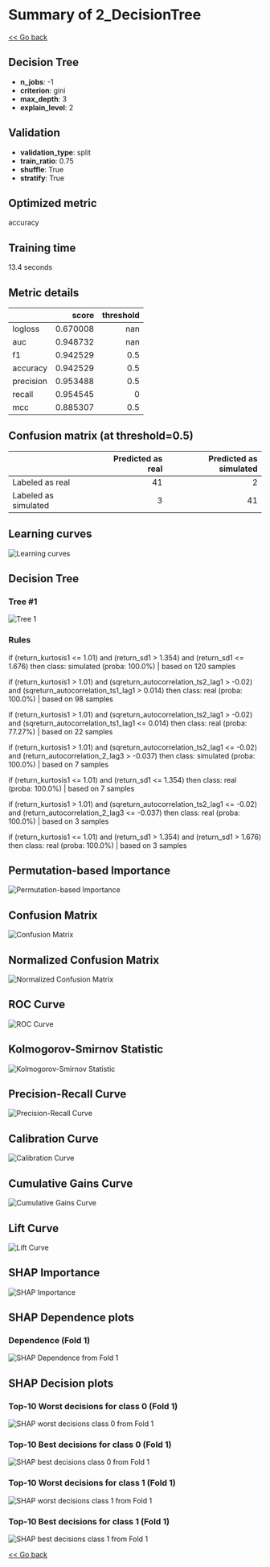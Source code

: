 # Summary of 2_DecisionTree

[<< Go back](../README.md)


## Decision Tree
- **n_jobs**: -1
- **criterion**: gini
- **max_depth**: 3
- **explain_level**: 2

## Validation
 - **validation_type**: split
 - **train_ratio**: 0.75
 - **shuffle**: True
 - **stratify**: True

## Optimized metric
accuracy

## Training time

13.4 seconds

## Metric details
|           |    score |   threshold |
|:----------|---------:|------------:|
| logloss   | 0.670008 |       nan   |
| auc       | 0.948732 |       nan   |
| f1        | 0.942529 |         0.5 |
| accuracy  | 0.942529 |         0.5 |
| precision | 0.953488 |         0.5 |
| recall    | 0.954545 |         0   |
| mcc       | 0.885307 |         0.5 |


## Confusion matrix (at threshold=0.5)
|                      |   Predicted as real |   Predicted as simulated |
|:---------------------|--------------------:|-------------------------:|
| Labeled as real      |                  41 |                        2 |
| Labeled as simulated |                   3 |                       41 |

## Learning curves
![Learning curves](learning_curves.png)

## Decision Tree 

### Tree #1
![Tree 1](learner_fold_0_tree.svg)

### Rules

if (return_kurtosis1 <= 1.01) and (return_sd1 > 1.354) and (return_sd1 <= 1.676) then class: simulated (proba: 100.0%) | based on 120 samples

if (return_kurtosis1 > 1.01) and (sqreturn_autocorrelation_ts2_lag1 > -0.02) and (sqreturn_autocorrelation_ts1_lag1 > 0.014) then class: real (proba: 100.0%) | based on 98 samples

if (return_kurtosis1 > 1.01) and (sqreturn_autocorrelation_ts2_lag1 > -0.02) and (sqreturn_autocorrelation_ts1_lag1 <= 0.014) then class: real (proba: 77.27%) | based on 22 samples

if (return_kurtosis1 > 1.01) and (sqreturn_autocorrelation_ts2_lag1 <= -0.02) and (return_autocorrelation_2_lag3 > -0.037) then class: simulated (proba: 100.0%) | based on 7 samples

if (return_kurtosis1 <= 1.01) and (return_sd1 <= 1.354) then class: real (proba: 100.0%) | based on 7 samples

if (return_kurtosis1 > 1.01) and (sqreturn_autocorrelation_ts2_lag1 <= -0.02) and (return_autocorrelation_2_lag3 <= -0.037) then class: real (proba: 100.0%) | based on 3 samples

if (return_kurtosis1 <= 1.01) and (return_sd1 > 1.354) and (return_sd1 > 1.676) then class: real (proba: 100.0%) | based on 3 samples





## Permutation-based Importance
![Permutation-based Importance](permutation_importance.png)
## Confusion Matrix

![Confusion Matrix](confusion_matrix.png)


## Normalized Confusion Matrix

![Normalized Confusion Matrix](confusion_matrix_normalized.png)


## ROC Curve

![ROC Curve](roc_curve.png)


## Kolmogorov-Smirnov Statistic

![Kolmogorov-Smirnov Statistic](ks_statistic.png)


## Precision-Recall Curve

![Precision-Recall Curve](precision_recall_curve.png)


## Calibration Curve

![Calibration Curve](calibration_curve_curve.png)


## Cumulative Gains Curve

![Cumulative Gains Curve](cumulative_gains_curve.png)


## Lift Curve

![Lift Curve](lift_curve.png)



## SHAP Importance
![SHAP Importance](shap_importance.png)

## SHAP Dependence plots

### Dependence (Fold 1)
![SHAP Dependence from Fold 1](learner_fold_0_shap_dependence.png)

## SHAP Decision plots

### Top-10 Worst decisions for class 0 (Fold 1)
![SHAP worst decisions class 0 from Fold 1](learner_fold_0_shap_class_0_worst_decisions.png)
### Top-10 Best decisions for class 0 (Fold 1)
![SHAP best decisions class 0 from Fold 1](learner_fold_0_shap_class_0_best_decisions.png)
### Top-10 Worst decisions for class 1 (Fold 1)
![SHAP worst decisions class 1 from Fold 1](learner_fold_0_shap_class_1_worst_decisions.png)
### Top-10 Best decisions for class 1 (Fold 1)
![SHAP best decisions class 1 from Fold 1](learner_fold_0_shap_class_1_best_decisions.png)

[<< Go back](../README.md)
